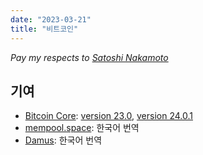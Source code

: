 ```yaml
---
date: "2023-03-21"
title: "비트코인"
---
```


*Pay my respects to [Satoshi Nakamoto](https://bitcoin.org/bitcoin.pdf)*

## 기여

- [Bitcoin Core](https://github.com/bitcoin/bitcoin): [version 23.0](https://github.com/bitcoin/bitcoin/blob/master/doc/release-notes/release-notes-23.0.md), [version 24.0.1](https://github.com/bitcoin/bitcoin/blob/master/doc/release-notes/release-notes-24.0.1.md)
- [mempool.space](https://mempool.space/): 한국어 번역
- [Damus](https://github.com/damus-io/damus): 한국어 번역
